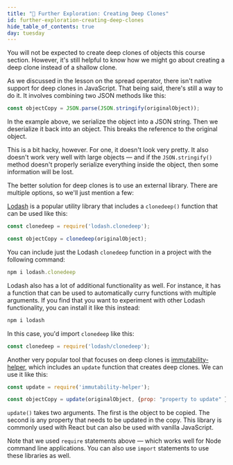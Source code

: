 ```yaml
---
title: "📓 Further Exploration: Creating Deep Clones"
id: further-exploration-creating-deep-clones
hide_table_of_contents: true
day: tuesday
---
```


You will not be expected to create deep clones of objects this course section. However, it's still helpful to know how we might go about creating a deep clone instead of a shallow clone.

As we discussed in the lesson on the spread operator, there isn't native support for deep clones in JavaScript. That being said, there's still a way to do it. It involves combining two JSON methods like this:

```js
const objectCopy = JSON.parse(JSON.stringify(originalObject));
```

In the example above, we serialize the object into a JSON string. Then we deserialize it back into an object. This breaks the reference to the original object.

This is a bit hacky, however. For one, it doesn't look very pretty. It also doesn't work very well with large objects — and if the `JSON.stringify()` method doesn't properly serialize everything inside the object, then some information will be lost.

The better solution for deep clones is to use an external library. There are multiple options, so we'll just mention a few:

[Lodash](https://lodash.com/) is a popular utility library that includes a `clonedeep()` function that can be used like this:

```js
const clonedeep = require('lodash.clonedeep');

const objectCopy = clonedeep(originalObject);
```

You can include just the Lodash `clonedeep` function in a project with the following command:

```javascript
npm i lodash.clonedeep
```

Lodash also has a lot of additional functionality as well. For instance, it has a function that can be used to automatically curry functions with multiple arguments. If you find that you want to experiment with other Lodash functionality, you can install it like this instead:

```javascript
npm i lodash
```

In this case, you'd import `clonedeep` like this:

```js
const clonedeep = require('lodash/clonedeep');
```

Another very popular tool that focuses on deep clones is [immutability-helper](https://github.com/kolodny/immutability-helper), which includes an `update` function that creates deep clones. We can use it like this:

```js
const update = require('immutability-helper');

const objectCopy = update(originalObject, {prop: "property to update" });
```

`update()` takes two arguments. The first is the object to be copied. The second is any property that needs to be updated in the copy. This library is commonly used with React but can also be used with vanilla JavaScript.

Note that we used `require` statements above — which works well for Node command line applications. You can also use `import` statements to use these libraries as well.
